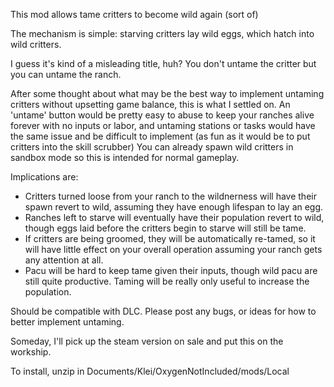 This mod allows tame critters to become wild again (sort of)

The mechanism is simple: starving critters lay wild eggs, which hatch into wild critters.

I guess it's kind of a misleading title, huh? You don't untame the critter but you can untame the ranch.

After some thought about what may be the best way to implement untaming critters without upsetting game balance, this is what I settled on. An 'untame' button would be pretty easy to abuse to keep your ranches alive forever with no inputs or labor, and untaming stations or tasks would have the same issue and be difficult to implement (as fun as it would be to put critters into the skill scrubber) You can already spawn wild critters in sandbox mode so this is intended for normal gameplay.

Implications are:
- Critters turned loose from your ranch to the wildnerness will have their spawn revert to wild, assuming they have enough lifespan to lay an egg.
- Ranches left to starve will eventually have their population revert to wild, though eggs laid before the critters begin to starve will still be tame.
- If critters are being groomed, they will be automatically re-tamed, so it will have little effect on your overall operation assuming your ranch gets any attention at all.
- Pacu will be hard to keep tame given their inputs, though wild pacu are still quite productive. Taming will be really only useful to increase the population.

Should be compatible with DLC. Please post any bugs, or ideas for how to better implement untaming.

Someday, I'll pick up the steam version on sale and put this on the workship.

To install, unzip in Documents/Klei/OxygenNotIncluded/mods/Local
